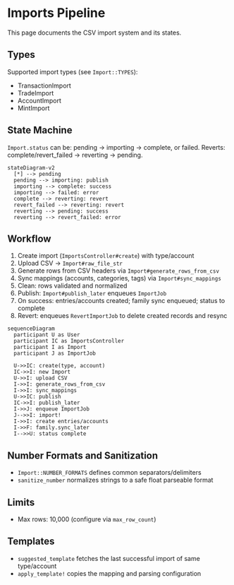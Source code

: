 # Imports Pipeline

This page documents the CSV import system and its states.

## Types

Supported import types (see `Import::TYPES`):

- TransactionImport
- TradeImport
- AccountImport
- MintImport

## State Machine

`Import.status` can be: pending -> importing -> complete, or failed. Reverts: complete/revert_failed -> reverting -> pending.

```mermaid
stateDiagram-v2
  [*] --> pending
  pending --> importing: publish
  importing --> complete: success
  importing --> failed: error
  complete --> reverting: revert
  revert_failed --> reverting: revert
  reverting --> pending: success
  reverting --> revert_failed: error
```

## Workflow

1. Create import (`ImportsController#create`) with type/account
2. Upload CSV -> `Import#raw_file_str`
3. Generate rows from CSV headers via `Import#generate_rows_from_csv`
4. Sync mappings (accounts, categories, tags) via `Import#sync_mappings`
5. Clean: rows validated and normalized
6. Publish: `Import#publish_later` enqueues `ImportJob`
7. On success: entries/accounts created; family sync enqueued; status to complete
8. Revert: enqueues `RevertImportJob` to delete created records and resync

```mermaid
sequenceDiagram
  participant U as User
  participant IC as ImportsController
  participant I as Import
  participant J as ImportJob

  U->>IC: create(type, account)
  IC->>I: new Import
  U->>I: upload CSV
  I->>I: generate_rows_from_csv
  I->>I: sync_mappings
  U->>IC: publish
  IC->>I: publish_later
  I->>J: enqueue ImportJob
  J-->>I: import!
  I->>I: create entries/accounts
  I->>F: family.sync_later
  I-->>U: status complete
```

## Number Formats and Sanitization

- `Import::NUMBER_FORMATS` defines common separators/delimiters
- `sanitize_number` normalizes strings to a safe float parseable format

## Limits

- Max rows: 10,000 (configure via `max_row_count`)

## Templates

- `suggested_template` fetches the last successful import of same type/account
- `apply_template!` copies the mapping and parsing configuration
